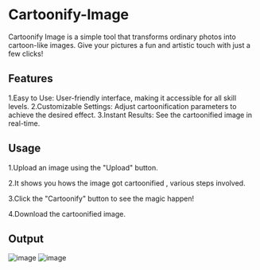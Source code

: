 # Cartoonify-Image

Cartoonify Image is a simple tool that transforms ordinary photos into cartoon-like images. Give your pictures a fun and artistic touch with just a few clicks!

## Features

1.Easy to Use: User-friendly interface, making it accessible for all skill levels.
2.Customizable Settings: Adjust cartoonification parameters to achieve the desired effect.
3.Instant Results: See the cartoonified image in real-time.

## Usage

1.Upload an image using the "Upload" button.

2.It shows you hows the image got cartoonified , various steps involved.

3.Click the "Cartoonify" button to see the magic happen!

4.Download the cartoonified image.

## Output
![image](https://github.com/2002sejal/Cartoonify-Image/assets/112888496/93c1c799-1a3c-490b-82a1-b5bfe8d673f5)
![image](https://github.com/2002sejal/Cartoonify-Image/assets/112888496/9605d0ea-974c-4f47-b198-c4bcf6e50064)


